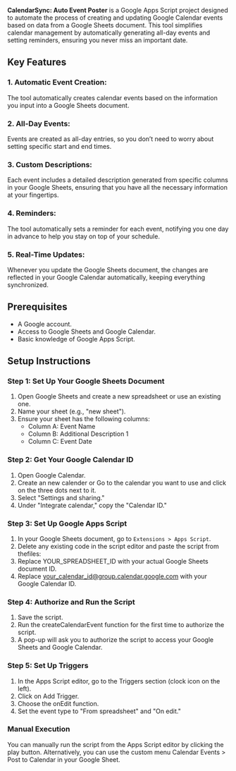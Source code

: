 **CalendarSync: Auto Event Poster** is a Google Apps Script project designed to automate the process of creating and updating Google Calendar events based on data from a Google Sheets document. This tool simplifies calendar management by automatically generating all-day events and setting reminders, ensuring you never miss an important date.

## Key Features

### 1. Automatic Event Creation:
The tool automatically creates calendar events based on the information you input into a Google Sheets document.

### 2. All-Day Events:
Events are created as all-day entries, so you don’t need to worry about setting specific start and end times.

### 3. Custom Descriptions:
Each event includes a detailed description generated from specific columns in your Google Sheets, ensuring that you have all the necessary information at your fingertips.

### 4. Reminders:
The tool automatically sets a reminder for each event, notifying you one day in advance to help you stay on top of your schedule.

### 5. Real-Time Updates:
Whenever you update the Google Sheets document, the changes are reflected in your Google Calendar automatically, keeping everything synchronized.

## Prerequisites
- A Google account.
- Access to Google Sheets and Google Calendar.
- Basic knowledge of Google Apps Script.

## Setup Instructions

### Step 1: Set Up Your Google Sheets Document
1. Open Google Sheets and create a new spreadsheet or use an existing one.
2. Name your sheet (e.g., "new sheet").
3. Ensure your sheet has the following columns:
   - Column A: Event Name
   - Column B: Additional Description 1
   - Column C: Event Date

### Step 2: Get Your Google Calendar ID
1. Open Google Calendar.
2. Create an new calender or Go to the calendar you want to use and click on the three dots next to it.
3. Select "Settings and sharing."
4. Under "Integrate calendar," copy the "Calendar ID."

### Step 3: Set Up Google Apps Script
1. In your Google Sheets document, go to `Extensions > Apps Script`.
2. Delete any existing code in the script editor and paste the script from thefiles:
3. Replace YOUR_SPREADSHEET_ID with your actual Google Sheets document ID.
4. Replace your_calendar_id@group.calendar.google.com with your Google Calendar ID.

### Step 4: Authorize and Run the Script
1. Save the script.
2. Run the createCalendarEvent function for the first time to authorize the script.
3. A pop-up will ask you to authorize the script to access your Google Sheets and Google Calendar.

### Step 5: Set Up Triggers
1. In the Apps Script editor, go to the Triggers section (clock icon on the left).
2. Click on Add Trigger.
3. Choose the onEdit function.
4. Set the event type to "From spreadsheet" and "On edit."
 
### Manual Execution
You can manually run the script from the Apps Script editor by clicking the play button.
Alternatively, you can use the custom menu Calendar Events > Post to Calendar in your Google Sheet.
